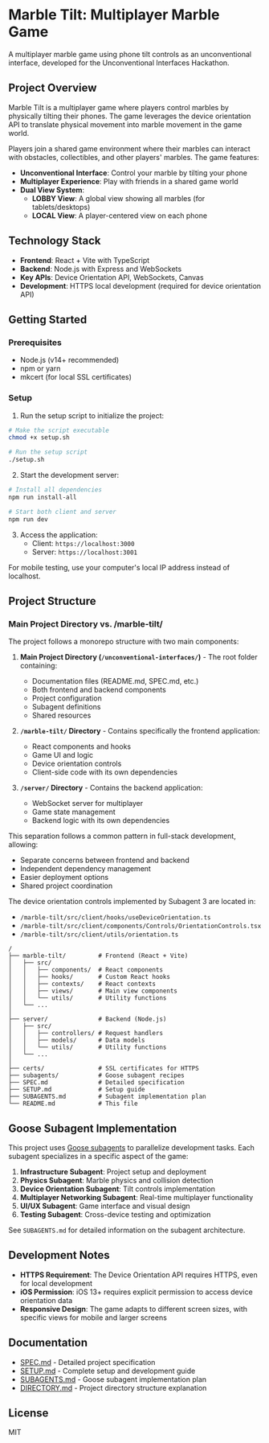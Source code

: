 # Marble Tilt: Multiplayer Marble Game

A multiplayer marble game using phone tilt controls as an unconventional interface, developed for the Unconventional Interfaces Hackathon.

## Project Overview

Marble Tilt is a multiplayer game where players control marbles by physically tilting their phones. The game leverages the device orientation API to translate physical movement into marble movement in the game world.

Players join a shared game environment where their marbles can interact with obstacles, collectibles, and other players' marbles. The game features:

- **Unconventional Interface**: Control your marble by tilting your phone
- **Multiplayer Experience**: Play with friends in a shared game world
- **Dual View System**: 
  - **LOBBY View**: A global view showing all marbles (for tablets/desktops)
  - **LOCAL View**: A player-centered view on each phone

## Technology Stack

- **Frontend**: React + Vite with TypeScript
- **Backend**: Node.js with Express and WebSockets
- **Key APIs**: Device Orientation API, WebSockets, Canvas
- **Development**: HTTPS local development (required for device orientation API)

## Getting Started

### Prerequisites

- Node.js (v14+ recommended)
- npm or yarn
- mkcert (for local SSL certificates)

### Setup

1. Run the setup script to initialize the project:

```bash
# Make the script executable
chmod +x setup.sh

# Run the setup script
./setup.sh
```

2. Start the development server:

```bash
# Install all dependencies
npm run install-all

# Start both client and server
npm run dev
```

3. Access the application:
   - Client: `https://localhost:3000`
   - Server: `https://localhost:3001`

For mobile testing, use your computer's local IP address instead of localhost.

## Project Structure

### Main Project Directory vs. /marble-tilt/

The project follows a monorepo structure with two main components:

1. **Main Project Directory (`/unconventional-interfaces/`)** - The root folder containing:
   - Documentation files (README.md, SPEC.md, etc.)
   - Both frontend and backend components
   - Project configuration
   - Subagent definitions
   - Shared resources

2. **`/marble-tilt/` Directory** - Contains specifically the frontend application:
   - React components and hooks
   - Game UI and logic
   - Device orientation controls
   - Client-side code with its own dependencies

3. **`/server/` Directory** - Contains the backend application:
   - WebSocket server for multiplayer
   - Game state management
   - Backend logic with its own dependencies

This separation follows a common pattern in full-stack development, allowing:
- Separate concerns between frontend and backend
- Independent dependency management
- Easier deployment options
- Shared project coordination

The device orientation controls implemented by Subagent 3 are located in:
- `/marble-tilt/src/client/hooks/useDeviceOrientation.ts`
- `/marble-tilt/src/client/components/Controls/OrientationControls.tsx`
- `/marble-tilt/src/client/utils/orientation.ts`

```
/
├── marble-tilt/         # Frontend (React + Vite)
│   ├── src/
│   │   ├── components/  # React components
│   │   ├── hooks/       # Custom React hooks
│   │   ├── contexts/    # React contexts
│   │   ├── views/       # Main view components
│   │   └── utils/       # Utility functions
│   └── ...
│
├── server/              # Backend (Node.js)
│   ├── src/
│   │   ├── controllers/ # Request handlers
│   │   ├── models/      # Data models
│   │   └── utils/       # Utility functions
│   └── ...
│
├── certs/               # SSL certificates for HTTPS
├── subagents/           # Goose subagent recipes
├── SPEC.md              # Detailed specification
├── SETUP.md             # Setup guide
├── SUBAGENTS.md         # Subagent implementation plan
└── README.md            # This file
```

## Goose Subagent Implementation

This project uses [Goose subagents](https://block.github.io/goose/docs/experimental/subagents) to parallelize development tasks. Each subagent specializes in a specific aspect of the game:

1. **Infrastructure Subagent**: Project setup and deployment
2. **Physics Subagent**: Marble physics and collision detection
3. **Device Orientation Subagent**: Tilt controls implementation
4. **Multiplayer Networking Subagent**: Real-time multiplayer functionality
5. **UI/UX Subagent**: Game interface and visual design
6. **Testing Subagent**: Cross-device testing and optimization

See `SUBAGENTS.md` for detailed information on the subagent architecture.

## Development Notes

- **HTTPS Requirement**: The Device Orientation API requires HTTPS, even for local development
- **iOS Permission**: iOS 13+ requires explicit permission to access device orientation data
- **Responsive Design**: The game adapts to different screen sizes, with specific views for mobile and larger screens

## Documentation

- [SPEC.md](SPEC.md) - Detailed project specification
- [SETUP.md](SETUP.md) - Complete setup and development guide
- [SUBAGENTS.md](SUBAGENTS.md) - Goose subagent implementation plan
- [DIRECTORY.md](DIRECTORY.md) - Project directory structure explanation

## License

MIT
